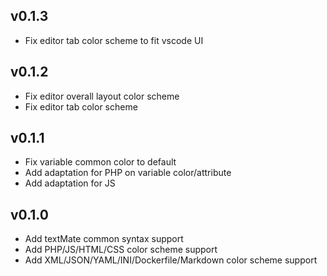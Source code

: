 ## v0.1.3
- Fix editor tab color scheme to fit vscode UI

## v0.1.2
- Fix editor overall layout color scheme
- Fix editor tab color scheme

## v0.1.1
- Fix variable common color to default
- Add adaptation for PHP on variable color/attribute
- Add adaptation for JS

## v0.1.0
- Add textMate common syntax support
- Add PHP/JS/HTML/CSS color scheme support
- Add XML/JSON/YAML/INI/Dockerfile/Markdown color scheme support
